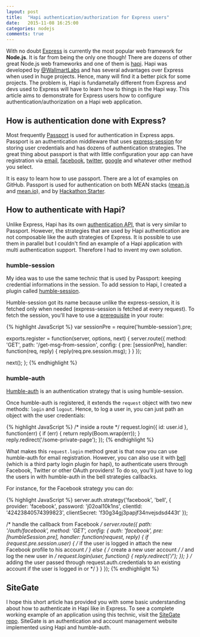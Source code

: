 ```yaml
---
layout: post
title:  "Hapi authentication/authorization for Express users"
date:   2015-11-08 16:25:00
categories: nodejs
comments: true
---
```


With no doubt [Express][express] is currently the most popular web framework for **Node.js**. It is far from being the only one though! There are dozens of other great Node.js web frameworks and one of them is [hapi][]. Hapi was developed by [@WallmartLabs][WallmartLabs] and has several advantages over Express when used in huge projects. Hence, many will find it a better pick for some projects. The problem is, Hapi is fundametally different from Express and devs used to Express will have to learn how to things in the Hapi way. This article aims to demonstrate for Express users how to configure authentication/authorization on a Hapi web application.


## How is authentication done with Express?

Most frequently [Passport][] is used for authentication in Express apps. Passport is an authentication middleware that uses [express-session][] for storing user credentials and has dozens of authentication strategies. The great thing about passport is that with little configuration your app can have registration via [email][passport-email], [facebook][passport-facebook], [twitter][passport-twitter], [google][passport-google] and whatever other method you select.

It is easy to learn how to use passport. There are a lot of examples on GitHub. Passport is used for authentication on both MEAN stacks ([mean.js][] and [mean.io][]), and by [Hackathon Starter][].


## How to authenticate with Hapi?

Unlike Express, Hapi has its own [authentication API][hapi auth], that is very similar to Passport. However, the strategies that are used by Hapi authentication are not composable like the auth strategies of Express. It is possible to use them in parallel but I couldn't find an example of a Hapi application with multi authentication support. Therefore I had to invent my own solution.


### humble-session

My idea was to use the same technic that is used by Passport: keeping credential informations in the session. To add session to Hapi, I created a plugin called [humble-session][].

Humble-session got its name because unlike the express-session, it is fetched only when needed (express-session is fetched at every request). To fetch the session, you'll have to use a [prerequisite][route pre] in your route:

{% highlight JavaScript %}
var sessionPre = require('humble-session').pre;

exports.register = function(server, options, next) {
  server.route({
    method: 'GET',
    path: '/get-msg-from-session',
    config: {
      pre: [sessionPre],
      handler: function(req, reply) {
        reply(req.pre.session.msg);
      }
    }
  });

  next();
};
{% endhighlight %}


### humble-auth

[Humble-auth][humble-auth] is an authentication strategy that is using humble-session.

Once humble-auth is registered, it extends the `request` object with two new methods: `login` and `logout`. Hence, to log a user in, you can just path an object with the user credentials:

{% highlight JavaScript %}
/* inside a route */
request.login({
  id: user.id
}, function(err) {
  if (err) {
    return reply(Boom.wrap(err));
  }
  reply.redirect('/some-private-page');
});
{% endhighlight %}

What makes this `request.login` method great is that now you can use humble-auth for email registration. However, you can also use it with [bell][] (which is a third party login plugin for hapi), to authenticate users through Facebook, Twitter or other OAuth providers! To do so, you'll just have to log the users in with humble-auth in the bell strategies callbacks.

For instance, for the Facebook strategy you can do:

{% highlight JavaScript %}
server.auth.strategy('facebook', 'bell', {
  provider: 'facebook',
  password: 'j02oal10k1ns',
  clientId: '42423840574399823',
  clientSecret: 'f30g34gj3papjf34nvejsdsd443t'
});

/* handle the callback from Facebook */
server.route({
  path: '/auth/facebook',
  method: 'GET',
  config: {
    auth: 'facebook',
    pre: [humbleSession.pre],
    handler: function(request, reply) {
      if (request.pre.session.user) {
        /* if the user is logged in attach the new Facebook profile to his account */
      } else {
        /* create a new user account */
        /* and log the new user in */
        request.login(user, function() {
          reply.redirect('/');
        });
      }
      /* adding the user passed through request.auth.credentials to an existing account if the user is logged in or */
    }
  }
});
{% endhighlight %}


## SiteGate

I hope this short article has provided you with some basic understanding about how to authenticate in Hapi like in Express. To see a complete working example of an application using this technic, visit the [SiteGate repo][]. SiteGate is an authentication and account management website implemented using Hapi and humble-auth.


[express]: http://expressjs.com/
[hapi]: http://hapijs.com/
[WallmartLabs]: http://www.walmartlabs.com/
[Passport]: http://passportjs.org/
[express-session]: https://github.com/expressjs/session
[passport-email]: https://github.com/zkochan/passport-email
[passport-facebook]: https://github.com/jaredhanson/passport-facebook
[passport-twitter]: https://github.com/jaredhanson/passport-twitter
[passport-google]: https://github.com/jaredhanson/passport-google-oauth
[mean.js]: http://meanjs.org/
[mean.io]: http://mean.io/#!/
[Hackathon Starter]: https://github.com/sahat/hackathon-starter
[hapi auth]: http://hapijs.com/tutorials/auth
[humble-session]: https://github.com/zkochan/humble-session
[route pre]: http://hapijs.com/api#route-prerequisites
[humble-auth]: https://github.com/zkochan/humble-auth
[bell]: https://github.com/hapijs/bell
[SiteGate repo]: https://github.com/sitegate/sitegate
